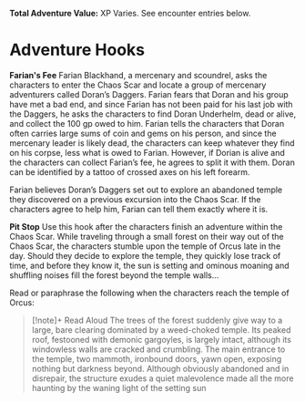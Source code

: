 **Total Adventure Value:** XP Varies.  See encounter entries below.

# Adventure Hooks 
**Farian's Fee**
Farian Blackhand, a mercenary and scoundrel, asks the characters to enter the Chaos Scar and locate a group of mercenary adventurers called Doran’s Daggers. Farian fears that Doran and his group have met a bad end, and since Farian has not been paid for his last job with the Daggers, he asks the characters to find Doran Underhelm, dead or alive, and collect the 100 gp owed to him. Farian tells the characters that Doran often carries large sums of coin and gems on his person, and since the mercenary leader is likely dead, the characters can keep whatever they find on his corpse, less what is owed to Farian. However, if Dorian is alive and the characters can collect Farian’s fee, he agrees to split it with them. Doran can be identified by a tattoo of crossed axes on his left forearm.

Farian believes Doran’s Daggers set out to explore an abandoned temple they discovered on a previous excursion into the Chaos Scar. If the characters agree to help him, Farian can tell them exactly where it is.

**Pit Stop**
Use this hook after the characters finish an adventure within the Chaos Scar. While traveling through a small forest on their way out of the Chaos Scar, the characters stumble upon the temple of Orcus late in the day. Should they decide to explore the temple, they quickly lose track of time, and before they know it, the sun is setting and ominous moaning and shuffling noises fill the forest beyond the temple walls…

Read or paraphrase the following when the characters reach the temple of Orcus: 

> [!note]+ Read Aloud
> The trees of the forest suddenly give way to a large, bare clearing dominated by a weed-choked temple. Its peaked roof, festooned with demonic gargoyles, is largely intact, although its windowless walls are cracked and crumbling. The main entrance to the temple, two mammoth, ironbound doors, yawn open, exposing nothing but darkness beyond. Although obviously abandoned and in disrepair, the structure exudes a quiet malevolence made all the more haunting by the waning light of the setting sun